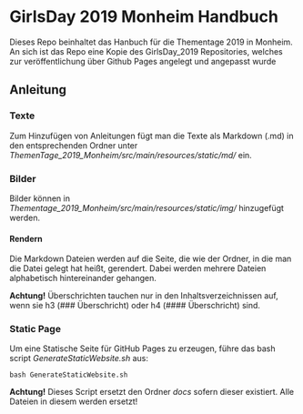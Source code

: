 # GirlsDay 2019 Monheim Handbuch

Dieses Repo beinhaltet das Hanbuch für die Thementage 2019 in Monheim. An sich ist das Repo eine Kopie des GirlsDay_2019 Repositories, welches zur veröffentlichung über Github Pages angelegt und angepasst wurde


## Anleitung
### Texte
Zum Hinzufügen von Anleitungen fügt man die Texte als Markdown (.md) in den entsprechenden Ordner unter
_ThemenTage_2019_Monheim/src/main/resources/static/md/_
ein. 

### Bilder
Bilder können in 
_Thementage_2019_Monheim/src/main/resources/static/img/_
hinzugefügt werden.

#### Rendern
Die Markdown Dateien werden auf die Seite, die wie der Ordner, in die man die Datei gelegt hat heißt, gerendert. Dabei werden mehrere Dateien alphabetisch hintereinander gehangen. 

**Achtung!** Überschrichten tauchen nur in den Inhaltsverzeichnissen auf, wenn sie h3 (### Überschricht) oder h4 (#### Überschricht) sind.


### Static Page
Um eine Statische Seite für GitHub Pages zu erzeugen, führe das bash script _GenerateStaticWebsite.sh_ aus: 
```
bash GenerateStaticWebsite.sh
```

**Achtung!** Dieses Script ersetzt den Ordner _docs_ sofern dieser existiert. Alle Dateien in diesem werden ersetzt! 